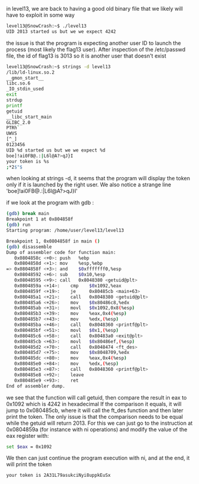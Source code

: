 in level13, we are back to having a good old binary file that we likely will have to exploit in some way

```bash
level13@SnowCrash:~$ ./level13 
UID 2013 started us but we we expect 4242
```

the issue is that the program is expecting another user ID to launch the process (most likely the flag13 user). After inspection of the /etc/passwd file, the id of flag13 is 3013 so it is another user that doesn't exist

```bash
level13@SnowCrash:~$ strings -d level13 
/lib/ld-linux.so.2
__gmon_start__
libc.so.6
_IO_stdin_used
exit
strdup
printf
getuid
__libc_start_main
GLIBC_2.0
PTRh`
UWVS
[^_]
0123456
UID %d started us but we we expect %d
boe]!ai0FB@.:|L6l@A?>qJ}I
your token is %s
;*2$"$
```

when looking at strings -d, it seems that the program will display the token only if it is launched by the right user. We also notice a strange line 'boe]!ai0FB@.:|L6l@A?>qJ}I'

if we look at the program with gdb :
```bash
(gdb) break main
Breakpoint 1 at 0x804858f
(gdb) run
Starting program: /home/user/level13/level13 

Breakpoint 1, 0x0804858f in main ()
(gdb) disassemble
Dump of assembler code for function main:
   0x0804858c <+0>:	push   %ebp
   0x0804858d <+1>:	mov    %esp,%ebp
=> 0x0804858f <+3>:	and    $0xfffffff0,%esp
   0x08048592 <+6>:	sub    $0x10,%esp
   0x08048595 <+9>:	call   0x8048380 <getuid@plt>
   0x0804859a <+14>:	cmp    $0x1092,%eax
   0x0804859f <+19>:	je     0x80485cb <main+63>
   0x080485a1 <+21>:	call   0x8048380 <getuid@plt>
   0x080485a6 <+26>:	mov    $0x80486c8,%edx
   0x080485ab <+31>:	movl   $0x1092,0x8(%esp)
   0x080485b3 <+39>:	mov    %eax,0x4(%esp)
   0x080485b7 <+43>:	mov    %edx,(%esp)
   0x080485ba <+46>:	call   0x8048360 <printf@plt>
   0x080485bf <+51>:	movl   $0x1,(%esp)
   0x080485c6 <+58>:	call   0x80483a0 <exit@plt>
   0x080485cb <+63>:	movl   $0x80486ef,(%esp)
   0x080485d2 <+70>:	call   0x8048474 <ft_des>
   0x080485d7 <+75>:	mov    $0x8048709,%edx
   0x080485dc <+80>:	mov    %eax,0x4(%esp)
   0x080485e0 <+84>:	mov    %edx,(%esp)
   0x080485e3 <+87>:	call   0x8048360 <printf@plt>
   0x080485e8 <+92>:	leave  
   0x080485e9 <+93>:	ret    
End of assembler dump.
```

we see that the function will call getuid, then compare the result in eax to 0x1092 which is 4242 in hexadecimal
If the comparison it equals, it will jump to 0x080485cb, where it will call the ft_des function and then later print the token. The only issue is that the comparison needs to be equal while the getuid will return 2013.
For this we can just go to the instruction at 0x0804859a (for instance with ni operations) and modify the value of the eax register with:

```bash
set $eax = 0x1092
```
We then can just continue the program execution with ni, and at the end, it will print the token

```bash
your token is 2A31L79asukciNyi8uppkEuSx
```
